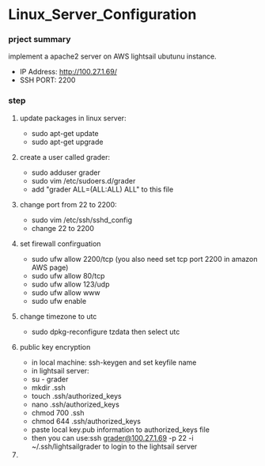# Linux_Server_Configuration

### prject summary
implement a apache2 server on AWS lightsail ubutunu instance.

- IP Address: http://100.27.1.69/ 
- SSH PORT: 2200

### step

1. update packages in linux server:
	- sudo apt-get update
	- sudo apt-get upgrade
2. create a user called grader:
	- sudo adduser grader
	- sudo vim /etc/sudoers.d/grader
	- add "grader ALL=(ALL:ALL) ALL" to this file
3. change port from 22 to 2200:
	- sudo vim /etc/ssh/sshd_config
	- change 22 to 2200
4. set firewall confirguation
	- sudo ufw allow 2200/tcp (you also need set tcp port 2200 in amazon AWS page)
	- sudo ufw allow 80/tcp
	- sudo ufw allow 123/udp
	- sudo ufw allow www
	- sudo ufw enable
5. change timezone to utc
	- sudo dpkg-reconfigure tzdata then select utc
6. public key encryption
	- in local machine: ssh-keygen and set keyfile name
	- in lightsail server: 
	- su - grader
	- mkdir .ssh
	- touch .ssh/authorized_keys
	- nano .ssh/authorized_keys 
	- chmod 700 .ssh
	- chmod 644 .ssh/authorized_keys
	- paste local key.pub information to authorized_keys file
	- then you can use:ssh grader@100.27.1.69 -p 22 -i ~/.ssh/lightsailgrader to login to the lightsail server

7. 
